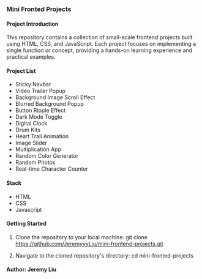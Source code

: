 ### Mini Fronted Projects

#### Project Introduction

This repository contains a collection of small-scale frontend projects built using HTML, CSS, and JavaScript. Each project focuses on implementing a single function or concept, providing a hands-on learning experience and practical examples.

#### Project List

- Sticky Navbar
- Video Trailer Popup
- Background Image Scroll Effect
- Blurred Background Popup
- Button Ripple Effect
- Dark Mode Toggle
- Digital Clock
- Drum Kits
- Heart Trail Animation
- Image Slider
- Multiplication App
- Random Color Generator
- Random Photos
- Real-time Character Counter

#### Stack

- HTML
- CSS
- Javascript

#### Getting Started

1. Clone the repository to your local machine:
   git clone https://github.com/JeremyyyLiu/mini-frontend-projects.git

2. Navigate to the cloned repository's directory:
   cd mini-fronted-projects

#### Author: Jeremy Liu

